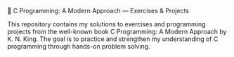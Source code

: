 📘 C Programming: A Modern Approach — Exercises & Projects

This repository contains my solutions to exercises and programming projects from the well-known book C Programming: A Modern Approach by K. N. King.
The goal is to practice and strengthen my understanding of C programming through hands-on problem solving.